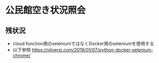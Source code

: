 # 公民館空き状況照会

## 残状況
- cloud function用のseleniumではなくDocker用のseleniumを使用する
- 以下参照
https://oliversi.com/2019/01/07/python-docker-selenium-chrome/